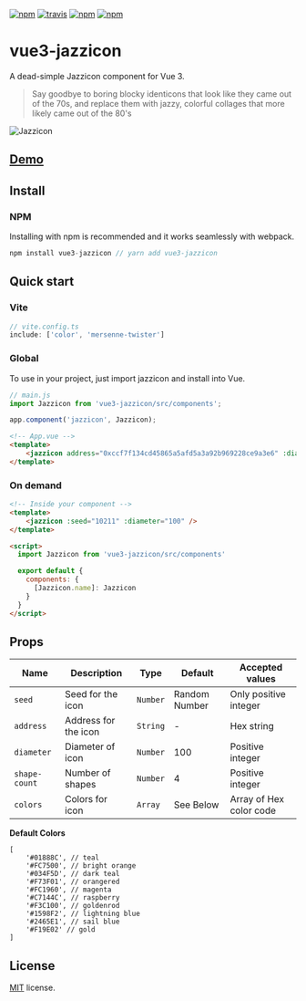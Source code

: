 
[![npm](https://img.shields.io/npm/v/vue-jazzicon.svg)](https://www.npmjs.com/package/vue3-jazzicon)    [![travis](https://img.shields.io/travis/man15h/vue-jazzicon.svg)](https://www.npmjs.com/package/vue3-jazzicon) [![npm](https://img.shields.io/npm/dw/vue-jazzicon.svg)](https://www.npmjs.com/package/vue3-jazzicon) [![npm](https://img.shields.io/npm/l/vue-jazzicon.svg)](https://github.com/man15h/vue3-jazzicon/blob/master/LICENSE)


# vue3-jazzicon

A dead-simple Jazzicon component for Vue 3.

> Say goodbye to boring blocky identicons that look like they came out of the 70s, and replace them with jazzy, colorful collages that more likely came out of the 80's

![Jazzicon](public/identicons.png)


## [Demo](https://pedantic-shannon-c0b649.netlify.app/)


## Install

### NPM

Installing with npm is recommended and it works seamlessly with webpack.

```js
npm install vue3-jazzicon // yarn add vue3-jazzicon
```

## Quick start

### Vite

```js
// vite.config.ts
include: ['color', 'mersenne-twister']
```

### Global

To use in your project, just import jazzicon and install into Vue.

```js
// main.js
import Jazzicon from 'vue3-jazzicon/src/components';

app.component('jazzicon', Jazzicon);
```

```html
<!-- App.vue -->
<template>
    <jazzicon address="0xccf7f134cd45865a5afd5a3a92b969228ce9a3e6" :diameter="100" />
</template>
```

### On demand

```html
<!-- Inside your component -->
<template>
    <jazzicon :seed="10211" :diameter="100" />
</template>

<script>
  import Jazzicon from 'vue3-jazzicon/src/components'

  export default {
    components: {
      [Jazzicon.name]: Jazzicon
    }
  }
</script>
```


## Props

| Name          | Description          | Type         | Default        | Accepted values          |
| ------------- | -------------------- | ------------ | -------------- | ------------------------ |
| `seed`        | Seed for the icon    | `Number`     | Random Number  | Only positive integer    |
| `address`     | Address for the icon | `String`     | -              | Hex string               |
| `diameter`    | Diameter of icon     | `Number`     | 100            | Positive integer         |
| `shape-count` | Number of shapes     | `Number`     | 4              | Positive integer         |
| `colors`      | Colors for icon      | `Array`      | See Below      | Array of Hex color code  |

**Default Colors**

```
[
    '#01888C', // teal
    '#FC7500', // bright orange
    '#034F5D', // dark teal
    '#F73F01', // orangered
    '#FC1960', // magenta
    '#C7144C', // raspberry
    '#F3C100', // goldenrod
    '#1598F2', // lightning blue
    '#2465E1', // sail blue
    '#F19E02' // gold
]
```

## License

[MIT](LICENSE) license.
